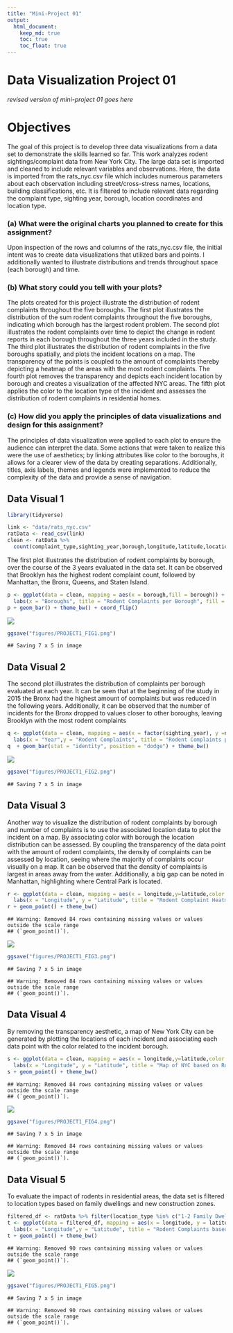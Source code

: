 ```yaml
---
title: "Mini-Project 01"
output: 
  html_document:
    keep_md: true
    toc: true
    toc_float: true
---
```


# Data Visualization Project 01

_revised version of mini-project 01 goes here_
# Objectives
The goal of this project is to develop three data visualizations from a data set to demonstrate the skills learned so far. This work analyzes rodent sightings/complaint data from New York City. The large data set is imported and cleaned to include relevant variables and observations. Here, the data is imported from the rats_nyc.csv file which includes numerous parameters about each observation including street/cross-stress names, locations, building classifications, etc. It is filtered to include relevant data regarding the complaint type, sighting year, borough, location coordinates and location type. 

### (a) What were the original charts you planned to create for this assignment?
Upon inspection of the rows and columns of the rats_nyc.csv file, the initial intent was to create data visualizations that utilized bars and points. I additionally wanted to illustrate distributions and trends throughout space (each borough) and time. 

### (b) What story could you tell with your plots?
The plots created for this project illustrate the distribution of rodent complaints throughout the five boroughs. The first plot illustrates the distribution of the sum rodent complaints throughout the five boroughs, indicating which borough has the largest rodent problem. The second plot illustrates the rodent complaints over time to depict the change in rodent reports in each borough throughout the three years included in the study. The third plot illustrates the distribution of rodent complaints in the five boroughs spatially, and plots the incident locations on a map. The transparency of the points is coupled to the amount of complaints thereby depicting a heatmap of the areas with the most rodent complaints. The fourth plot removes the transparency and depicts each incident location by borough and creates a visualization of the affected NYC areas. The fifth plot applies the color to the location type of the incident and assesses the distribution of rodent complaints in residential homes.

### (c) How did you apply the principles of data visualizations and design for this assignment?
The principles of data visualization were applied to each plot to ensure the audience can interpret the data. Some actions that were taken to realize this were the use of aesthetics; by linking attributes like color to the boroughs, it allows for a clearer view of the data by creating separations. Additionally, titles, axis labels, themes and legends were implemented to reduce the complexity of the data and provide a sense of navigation.

## Data Visual 1

``` r
library(tidyverse)

link <- "data/rats_nyc.csv"
ratData <- read_csv(link)
clean <- ratData %>%
  count(complaint_type,sighting_year,borough,longitude,latitude,location_type)
```

The first plot illustrates the distribution of rodent complaints by borough, over the course of the 3 years evaluated in the data set. It can be observed that Brooklyn has the highest rodent complaint count, followed by Manhattan, the Bronx, Queens, and Staten Island. 

``` r
p <- ggplot(data = clean, mapping = aes(x = borough,fill = borough)) + 
  labs(x = "Boroughs", title = "Rodent Complaints per Borough", fill = "Borough")
p + geom_bar() + theme_bw() + coord_flip()
```

![](Harkhu_project_01_files/figure-html/unnamed-chunk-1-1.png)<!-- -->

``` r
ggsave("figures/PROJECT1_FIG1.png")
```

```
## Saving 7 x 5 in image
```
## Data Visual 2
The second plot illustrates the distribution of complaints per borough evaluated at each year. It can be seen that at the beginning of the study in 2015 the Bronx had the highest amount of complaints but was reduced in the following years. Additionally, it can be observed that the number of incidents for the Bronx dropped to values closer to other boroughs, leaving Brooklyn with the most rodent complaints

``` r
q <- ggplot(data = clean, mapping = aes(x = factor(sighting_year), y =n, fill = borough)) + 
  labs(x = "Year",y = "Rodent Complaints", title = "Rodent Complaints per Year", fill = "Borough")
q  + geom_bar(stat = "identity", position = "dodge") + theme_bw()
```

![](Harkhu_project_01_files/figure-html/unnamed-chunk-2-1.png)<!-- -->

``` r
ggsave("figures/PROJECT1_FIG2.png")
```

```
## Saving 7 x 5 in image
```
## Data Visual 3
Another way to visualize the distribution of rodent complaints by borough and number of complaints is to use the associated location data to plot the incident on a map. By associating color with borough the location distribution can be assessed. By coupling the transparency of the data point with the amount of rodent complaints, the density of complaints can be assessed by location, seeing where the majority of complaints occur visually on a map. It can be observed that the density of complaints is largest in areas away from the water. Additionally, a big gap can be noted in Manhattan, highlighting where Central Park is located.

``` r
r <- ggplot(data = clean, mapping = aes(x = longitude,y=latitude,color = borough,alpha = n)) + 
  labs(x = "Longitude", y = "Latitude", title = "Rodent Complaint Heatmap", color = "Borough", alpha = "No. Rodent Complaints")
r + geom_point() + theme_bw()
```

```
## Warning: Removed 84 rows containing missing values or values outside the scale range
## (`geom_point()`).
```

![](Harkhu_project_01_files/figure-html/unnamed-chunk-3-1.png)<!-- -->

``` r
ggsave("figures/PROJECT1_FIG3.png")
```

```
## Saving 7 x 5 in image
```

```
## Warning: Removed 84 rows containing missing values or values outside the scale range
## (`geom_point()`).
```

## Data Visual 4
By removing the transparency aesthetic, a map of New York City can be generated by plotting the locations of each incident and associating each data point with the color related to the incident borough.

``` r
s <- ggplot(data = clean, mapping = aes(x = longitude,y=latitude,color = borough)) + 
  labs(x = "Longitude", y = "Latitude", title = "Map of NYC based on Rodent Complaint Distribution", color = "Borough", alpha = "No. Rodent Complaints")
s + geom_point() + theme_bw()
```

```
## Warning: Removed 84 rows containing missing values or values outside the scale range
## (`geom_point()`).
```

![](Harkhu_project_01_files/figure-html/unnamed-chunk-4-1.png)<!-- -->

``` r
ggsave("figures/PROJECT1_FIG4.png")
```

```
## Saving 7 x 5 in image
```

```
## Warning: Removed 84 rows containing missing values or values outside the scale range
## (`geom_point()`).
```

## Data Visual 5
To evaluate the impact of rodents in residential areas, the data set is filtered to location types based on family dwellings and new construction zones.

``` r
filtered_df <- ratData %>% filter(location_type %in% c("1-2 Family Dwelling", "3+ Family Apt. Building","3+ Family Mixed Use Building","Construction Site"))
t <- ggplot(data = filtered_df, mapping = aes(x = longitude, y = latitude, color = location_type)) + 
  labs(x = "Longitude",y = "Latitude", title = "Rodent Complaints based on Location Type", color = "Location Type")
t + geom_point() + theme_bw()
```

```
## Warning: Removed 90 rows containing missing values or values outside the scale range
## (`geom_point()`).
```

![](Harkhu_project_01_files/figure-html/unnamed-chunk-5-1.png)<!-- -->

``` r
ggsave("figures/PROJECT1_FIG5.png")
```

```
## Saving 7 x 5 in image
```

```
## Warning: Removed 90 rows containing missing values or values outside the scale range
## (`geom_point()`).
```
